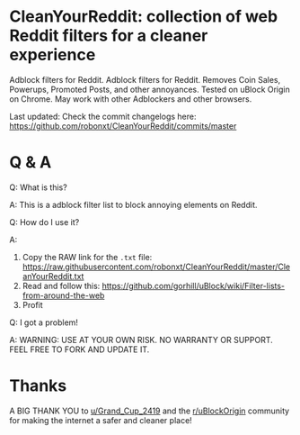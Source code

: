 # CleanYourReddit: collection of web Reddit filters for a cleaner experience

Adblock filters for Reddit. Adblock filters for Reddit. Removes Coin Sales, Powerups, Promoted Posts, and other annoyances.
Tested on uBlock Origin on Chrome. May work with other Adblockers and other browsers.

Last updated: Check the commit changelogs here: https://github.com/robonxt/CleanYourReddit/commits/master

# Q & A

Q: What is this?

A: This is a adblock filter list to block annoying elements on Reddit.

Q: How do I use it?

A:
1. Copy the RAW link for the `.txt` file: https://raw.githubusercontent.com/robonxt/CleanYourReddit/master/CleanYourReddit.txt
2. Read and follow this: https://github.com/gorhill/uBlock/wiki/Filter-lists-from-around-the-web
3. Profit

Q: I got a problem!

A: WARNING: USE AT YOUR OWN RISK. NO WARRANTY OR SUPPORT. FEEL FREE TO FORK AND UPDATE IT.

# Thanks
A BIG THANK YOU to [u/Grand_Cup_2419](https://www.reddit.com/user/Grand_Cup_2419/) and the [r/uBlockOrigin](https://www.reddit.com/r/uBlockOrigin/) community for making the internet a safer and cleaner place!